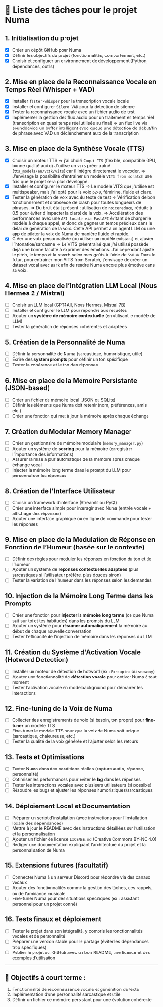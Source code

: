 # 🚀 Liste des tâches pour le projet **Numa**

## 1. Initialisation du projet
- [X] Créer un dépôt GitHub pour Numa
- [X] Définir les objectifs du projet (fonctionnalités, comportement, etc.)
- [X] Choisir et configurer un environnement de développement (Python, dépendances, outils)

## 2. Mise en place de la **Reconnaissance Vocale en Temps Réel (Whisper + VAD)**
- [X] Installer `faster-whisper` pour la transcription vocale locale
- [X] Installer et configurer `Silero VAD` pour la détection de silence
- [X] Tester la reconnaissance vocale avec un fichier audio de test
- [X] Implémenter la gestion des flux audio pour un traitement en temps réel (transcription en quasi temps réel utilisée au final)
    => un flux live via sounddevice
       un buffer intelligent avec queue
       une détection de début/fin de phrase avec VAD
       un déclenchement auto de la transcription

## 3. Mise en place de la **Synthèse Vocale (TTS)**
- [X] Choisir un moteur TTS
     => j'ai choisi `Coqui TTS` (flexible, compatible GPU, bonne qualité audio)
     J'utilise un `VITS` préentrainé (`tts_models/en/vctk/vits`) car il intègre directement le vocoder.
     => J'envisage la possibilité d'entrainer un modèle `VITS from scratch` une fois que le projet sera plus développé.
- [X] Installer et configurer le moteur TTS
     => Le modèle VITS que j'utilise est multispeaker, mais j'ai opté pour la voix `p240`, féminine, fluide et claire.
- [X] Tester la génération de voix avec du texte de test
     => Vérification de bon fonctionnement et d'absence de crash pour toutes longueurs de phrases.
     => Du bruit était présent : utilisation de `noicereduce`, réduite à 0.5 pour éviter d'impacter la clarté de la voix.
     => Accélération des performances avec une `API locale via FastAPI` évitant de charger le modèle à chaque appel, et donc de gagner un temps précieux dans le délai de génération de la voix. Cette API permet à un agent LLM ou une app de piloter la voix de Numa de manière fluide et rapide.
- [X] Créer une voix personnalisée (ou utiliser un modèle existant) et ajuster l’intonation/sarcasme
     => Le VITS préentrainé que j'ai utilisé possède déjà une bonne faculté à exprimer des émotions. J'ai cependant ajusté le pitch, le tempo et la reverb selon mes goûts à l'aide de `SoX`
     => Dans le futur, pour entrainer mon VITS from Scratch, j'envisage de créer un dataset vocal  avec `Bark` afin de rendre Numa encore plus émotive dans sa voix.

## 4. Mise en place de l’**Intégration LLM Local (Nous Hermes 2 / Mistral)**
- [ ] Choisir un LLM local (GPT4All, Nous Hermes, Mistral 7B)
- [ ] Installer et configurer le LLM pour répondre aux requêtes
- [ ] Ajouter un **système de mémoire contextuelle** (en utilisant le modèle de LLM)
- [ ] Tester la génération de réponses cohérentes et adaptées

## 5. Création de la **Personnalité de Numa**
- [ ] Définir la personnalité de Numa (sarcastique, humoristique, utile)
- [ ] Écrire des **system prompts** pour définir un ton spécifique
- [ ] Tester la cohérence et le ton des réponses

## 6. Mise en place de la **Mémoire Persistante (JSON-based)**
- [ ] Créer un fichier de mémoire local (JSON ou SQLite)
- [ ] Définir les éléments que Numa doit retenir (nom, préférences, amis, etc.)
- [ ] Créer une fonction qui met à jour la mémoire après chaque échange

## 7. Création du **Modular Memory Manager**
- [ ] Créer un gestionnaire de mémoire modulaire (`memory_manager.py`)
- [ ] Ajouter un système de **scoring** pour la mémoire (enregistrer l’importance des informations)
- [ ] Assurer la mise à jour automatique de la mémoire après chaque échange vocal
- [ ] Injecter la mémoire long terme dans le prompt du LLM pour personnaliser les réponses

## 8. Création de l’**Interface Utilisateur**
- [ ] Choisir un framework d’interface (Streamlit ou PyQt)
- [ ] Créer une interface simple pour interagir avec Numa (entrée vocale + affichage des réponses)
- [ ] Ajouter une interface graphique ou en ligne de commande pour tester les réponses

## 9. Mise en place de la **Modulation de Réponse en Fonction de l’Humeur** (basée sur le contexte)
- [ ] Définir des règles pour moduler les réponses en fonction du ton et de l’humeur
- [ ] Ajouter un système de **réponses contextuelles adaptées** (plus sarcastiques si l’utilisateur préfère, plus douces sinon)
- [ ] Tester la variation de l’humeur dans les réponses selon les demandes

## 10. **Injection de la Mémoire Long Terme dans les Prompts**
- [ ] Créer une fonction pour **injecter la mémoire long terme** (ce que Numa sait sur toi et tes habitudes) dans les prompts du LLM
- [ ] Ajouter un système pour **résumer automatiquement** la mémoire au début de chaque nouvelle conversation
- [ ] Tester l’efficacité de l’injection de mémoire dans les réponses du LLM

## 11. Création du **Système d'Activation Vocale (Hotword Detection)**
- [ ] Installer un moteur de détection de hotword (ex : `Porcupine` ou `snowboy`)
- [ ] Ajouter une fonctionnalité de **détection vocale** pour activer Numa à tout moment
- [ ] Tester l’activation vocale en mode background pour démarrer les interactions

## 12. **Fine-tuning de la Voix de Numa**
- [ ] Collecter des enregistrements de voix (si besoin, ton propre) pour **fine-tuner** un modèle TTS
- [ ] Fine-tuner le modèle TTS pour que la voix de Numa soit unique (sarcastique, chaleureuse, etc.)
- [ ] Tester la qualité de la voix générée et l’ajuster selon les retours

## 13. **Tests et Optimisations**
- [ ] Tester Numa dans des conditions réelles (capture audio, réponse, personnalité)
- [ ] Optimiser les performances pour éviter le **lag** dans les réponses
- [ ] Tester les interactions vocales avec plusieurs utilisateurs (si possible)
- [ ] Résoudre les bugs et ajuster les réponses humoristiques/sarcastiques

## 14. **Déploiement Local et Documentation**
- [ ] Préparer un script d’installation (avec instructions pour l’installation locale des dépendances)
- [ ] Mettre à jour le README avec des instructions détaillées sur l’utilisation et la personnalisation
- [ ] Ajouter un fichier de licence `LICENSE.md` (Creative Commons BY-NC 4.0)
- [ ] Rédiger une documentation expliquant l’architecture du projet et la personnalisation de Numa

## 15. **Extensions futures (facultatif)**
- [ ] Connecter Numa à un serveur Discord pour répondre via des canaux vocaux
- [ ] Ajouter des fonctionnalités comme la gestion des tâches, des rappels, ou de l’ambiance musicale
- [ ] Fine-tuner Numa pour des situations spécifiques (ex : assistant personnel pour un projet donné)

## 16. **Tests finaux et déploiement**
- [ ] Tester le projet dans son intégralité, y compris les fonctionnalités vocales et de personnalité
- [ ] Préparer une version stable pour le partage (éviter les dépendances trop spécifiques)
- [ ] Publier le projet sur GitHub avec un bon README, une licence et des exemples d’utilisation

---

## 🎯 Objectifs à court terme :
1. Fonctionnalité de reconnaissance vocale et génération de texte
2. Implémentation d’une personnalité sarcastique et utile
3. Définir un fichier de mémoire persistant pour une évolution cohérente
